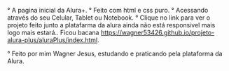 °  A pagina inicial da Alura+.
°  Feito com html e css puro.
°  Acessando através do seu Celular, Tablet ou Notebook.
°  Clique no link para ver o projeto feito junto a platafarma da alura ainda não está responsivel mais logo mais estará..
Ficou bacana https://wagner53426.github.io/projeto-alura-plus/aluraPlus/index.html.

°  Feito por mim Wagner Jesus, estudando e praticando pela plataforma da Alura.

